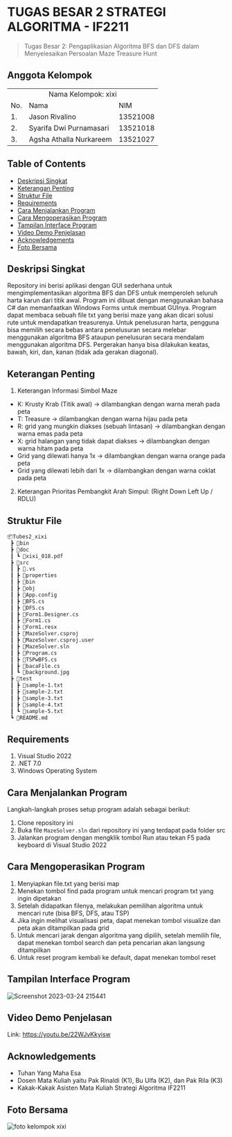 # TUGAS BESAR 2 STRATEGI ALGORITMA - IF2211
> Tugas Besar 2: Pengaplikasian Algoritma BFS dan DFS dalam Menyelesaikan Persoalan Maze Treasure Hunt

## Anggota Kelompok
<table>
    <tr>
        <td colspan="3", align = "center"><center>Nama Kelompok: xixi</center></td>
    </tr>
    <tr>
        <td>No.</td>
        <td>Nama</td>
        <td>NIM</td>
    </tr>
    <tr>
        <td>1.</td>
        <td>Jason Rivalino</td>
        <td>13521008</td>
    </tr>
    <tr>
        <td>2.</td>
        <td>Syarifa Dwi Purnamasari</td>
        <td>13521018</td>
    </tr>
    <tr>
        <td>3.</td>
        <td>Agsha Athalla Nurkareem</td>
        <td>13521027</td>
    </tr>
</table>

## Table of Contents
* [Deskripsi Singkat](#deskripsi-singkat)
* [Keterangan Penting](#keterangan-penting)
* [Struktur File](#struktur-file)
* [Requirements](#requirements)
* [Cara Menjalankan Program](#cara-menjalankan-program)
* [Cara Mengoperasikan Program](#cara-mengoperasikan-program)
* [Tampilan Interface Program](#tampilan-interface-program)
* [Video Demo Penjelasan](#video-demo-penjelasan)
* [Acknowledgements](#acknowledgements)
* [Foto Bersama](#foto-bersama)

## Deskripsi Singkat 
Repository ini berisi aplikasi dengan GUI sederhana untuk mengimplementasikan algoritma BFS dan DFS untuk memperoleh seluruh harta karun dari titik awal. Program ini dibuat dengan menggunakan bahasa C# dan memanfaatkan Windows Forms untuk membuat GUInya. Program dapat membaca sebuah file txt yang berisi maze yang akan dicari solusi rute untuk mendapatkan treasurenya. Untuk penelusuran harta, pengguna bisa memilih secara bebas antara penelusuran secara melebar menggunakan algoritma BFS ataupun penelusuran secara mendalam menggunakan algoritma DFS. Pergerakan hanya bisa dilakukan keatas, bawah, kiri, dan, kanan (tidak ada gerakan diagonal).

## Keterangan Penting
1. Keterangan Informasi Simbol Maze
- K: Krusty Krab (Titik awal) -> dilambangkan dengan warna merah pada peta
- T: Treasure -> dilambangkan dengan warna hijau pada peta
- R: grid yang mungkin diakses (sebuah lintasan) -> dilambangkan dengan warna emas pada peta
- X: grid halangan yang tidak dapat diakses -> dilambangkan dengan warna hitam pada peta
- Grid yang dilewati hanya 1x -> dilambangkan dengan warna orange pada peta
- Grid yang dilewati lebih dari 1x -> dilambangkan dengan warna coklat pada peta

2. Keterangan Prioritas Pembangkit Arah Simpul: (Right Down Left Up / RDLU)

## Struktur File
```bash
📦Tubes2_xixi
 ┣ 📂bin
 ┣ 📂doc
 ┃ ┗ 📜xixi_018.pdf
 ┣ 📂src
 ┃ ┣ 📂.vs
 ┃ ┣ 📂properties
 ┃ ┣ 📂bin
 ┃ ┣ 📂obj
 ┃ ┣ 📜App.config
 ┃ ┣ 📜BFS.cs
 ┃ ┣ 📜DFS.cs
 ┃ ┣ 📜Form1.Designer.cs
 ┃ ┣ 📜Form1.cs
 ┃ ┣ 📜Form1.resx
 ┃ ┣ 📜MazeSolver.csproj
 ┃ ┣ 📜MazeSolver.csproj.user
 ┃ ┣ 📜MazeSolver.sln
 ┃ ┣ 📜Program.cs
 ┃ ┣ 📜TSPwBFS.cs
 ┃ ┣ 📜bacaFile.cs
 ┃ ┗ 📜background.jpg
 ┣ 📂test
 ┃ ┣ 📜sample-1.txt
 ┃ ┣ 📜sample-2.txt
 ┃ ┣ 📜sample-3.txt
 ┃ ┣ 📜sample-4.txt
 ┃ ┗ 📜sample-5.txt 
 ┗ 📜README.md
 ```
 
## Requirements
1. Visual Studio 2022
2. .NET 7.0
3. Windows Operating System

## Cara Menjalankan Program
Langkah-langkah proses setup program adalah sebagai berikut:
1. Clone repository ini
2. Buka file `MazeSolver.sln` dari repository ini yang terdapat pada folder src
3. Jalankan program dengan mengklik tombol Run atau tekan F5 pada keyboard di Visual Studio 2022

## Cara Mengoperasikan Program
1. Menyiapkan file.txt yang berisi map
2. Menekan tombol find pada program untuk mencari program txt yang ingin dipetakan
3. Setelah didapatkan filenya, melakukan pemilihan algoritma untuk mencari rute (bisa BFS, DFS, atau TSP)
4. Jika ingin melihat visualisasi peta, dapat menekan tombol visualize dan peta akan ditampilkan pada grid
5. Untuk mencari jarak dengan algoritma yang dipilih, setelah memilih file, dapat menekan tombol search dan peta pencarian akan langsung ditampilkan
6. Untuk reset program kembali ke default, dapat menekan tombol reset

## Tampilan Interface Program
![Screenshot 2023-03-24 215441](https://user-images.githubusercontent.com/91790457/227560277-d30ea6dd-c64d-403f-bcfc-7e0d3cf470ff.png)

## Video Demo Penjelasan
Link: https://youtu.be/22WJvKkyisw

## Acknowledgements
- Tuhan Yang Maha Esa
- Dosen Mata Kuliah yaitu Pak Rinaldi (K1), Bu Ulfa (K2), dan Pak Rila (K3)
- Kakak-Kakak Asisten Mata Kuliah Strategi Algoritma IF2211

## Foto Bersama
![foto kelompok xixi](https://user-images.githubusercontent.com/91790457/226720011-70a46730-6c94-4d1e-aea5-12ac61148595.jpg)
